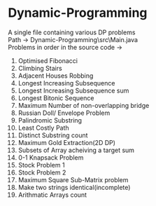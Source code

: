 # Dynamic-Programming
A single file containing various DP problems<br>
Path -> Dynamic-Programming\src\Main.java<br>
Problems in order in the source code ->

1) Optimised Fibonacci
2) Climbing Stairs
3) Adjacent Houses Robbing
4) Longest Increasing Subsequence
5) Longest Increasing Subsequence sum
6) Longest Bitonic Sequence 
7) Maximum Number of non-overlapping bridge
8) Russian Doll/ Envelope Problem
9) Palindromic Substring
10) Least Costly Path
11) Distinct Substring count
12) Maximum Gold Extraction(2D DP)
13) Subsets of Array acheiving a target sum
14) 0-1 Knapsack Problem
15) Stock Problem 1
16) Stock Problem 2
17) Maximum Square Sub-Matrix problem
18) Make two strings identical(incomplete)
19) Arithmatic Arrays count